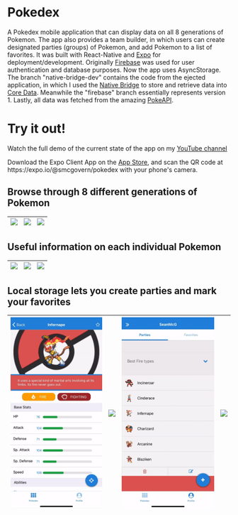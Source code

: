 # Pokedex

A Pokedex mobile application that can display data on all 8 generations of Pokemon. The app also provides a team builder, in which users can create designated parties (groups) of Pokemon, and add Pokemon to a list of favorites. It was built with React-Native and <a href="https://expo.io/">Expo<a> for deployment/development. Originally <a href="https://firebase.google.com/">Firebase</a> was used for user authentication and database purposes. Now the app uses AsyncStorage. The branch "native-bridge-dev" contains the code from the ejected application, in which I used the <a href="https://reactnative.dev/docs/native-modules-ios">Native Bridge</a> to store and retrieve data into <a href="https://developer.apple.com/documentation/coredata">Core Data</a>. Meanwhile the "firebase" branch essentially represents version 1. Lastly, all data was fetched from the amazing <a href="https://pokeapi.co/">PokeAPI</a>.

# Try it out!

<p>Watch the full demo of the current state of the app on my <a href="https://www.youtube.com/watch?v=j3-sw69TbPo&t=3s">YouTube channel</a> </p>

<p>Download the Expo Client App on the <a href="https://itunes.apple.com/app/apple-store/id982107779">App Store</a>, and scan the QR code at https://expo.io/@smcgovern/pokedex with your phone's camera.</p>

## Browse through 8 different generations of Pokemon

| ![](gifs/1.gif) | ![](gifs/2.gif) | ![](gifs/3.gif) |
| :-------------: | :-------------: | :-------------: |

## Useful information on each individual Pokemon

| ![](gifs/4.gif) | ![](gifs/5.gif) | ![](gifs/6.gif) |
| :-------------: | :-------------: | :-------------: |

## Local storage lets you create parties and mark your favorites

| ![](gifs/7.gif) | ![](gifs/8.gif) | ![](gifs/9.gif) | ![](gifs/10.gif) |
| :-------------: | :-------------: | :-------------: | :--------------: |
